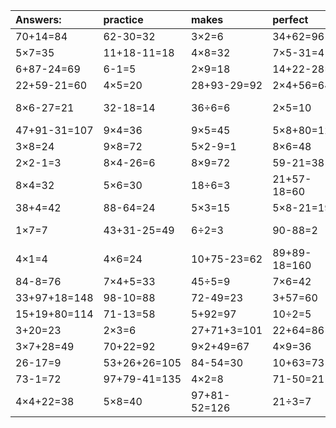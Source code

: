 | Answers: | practice | makes | perfect | ! |
| :--- | :--- | :--- | :--- | :--- |
| 70+14=84 | 62-30=32 | 3×2=6 | 34+62=96 | 12+63=75 | 
| 5×7=35 | 11+18-11=18 | 4×8=32 | 7×5-31=4 | 7×7=49 | 
| 6+87-24=69 | 6-1=5 | 2×9=18 | 14+22-28=8 | 4×4=16 | 
| 22+59-21=60 | 4×5=20 | 28+93-29=92 | 2×4+56=64 | 97-39=58 | 
| 8×6-27=21 | 32-18=14 | 36÷6=6 | 2×5=10 | 69+71-61=79 | 
| 47+91-31=107 | 9×4=36 | 9×5=45 | 5×8+80=120 | 9÷3=3 | 
| 3×8=24 | 9×8=72 | 5×2-9=1 | 8×6=48 | 30÷6=5 | 
| 2×2-1=3 | 8×4-26=6 | 8×9=72 | 59-21=38 | 4×3=12 | 
| 8×4=32 | 5×6=30 | 18÷6=3 | 21+57-18=60 | 8×8=64 | 
| 38+4=42 | 88-64=24 | 5×3=15 | 5×8-21=19 | 6×5=30 | 
| 1×7=7 | 43+31-25=49 | 6÷2=3 | 90-88=2 | 47+32-68=11 | 
| 4×1=4 | 4×6=24 | 10+75-23=62 | 89+89-18=160 | 33+6=39 | 
| 84-8=76 | 7×4+5=33 | 45÷5=9 | 7×6=42 | 50+25=75 | 
| 33+97+18=148 | 98-10=88 | 72-49=23 | 3+57=60 | 95-82=13 | 
| 15+19+80=114 | 71-13=58 | 5+92=97 | 10÷2=5 | 7×4=28 | 
| 3+20=23 | 2×3=6 | 27+71+3=101 | 22+64=86 | 7×3-14=7 | 
| 3×7+28=49 | 70+22=92 | 9×2+49=67 | 4×9=36 | 9×3=27 | 
| 26-17=9 | 53+26+26=105 | 84-54=30 | 10+63=73 | 6×3-14=4 | 
| 73-1=72 | 97+79-41=135 | 4×2=8 | 71-50=21 | 58-21=37 | 
| 4×4+22=38 | 5×8=40 | 97+81-52=126 | 21÷3=7 | 29+38=67 | 
